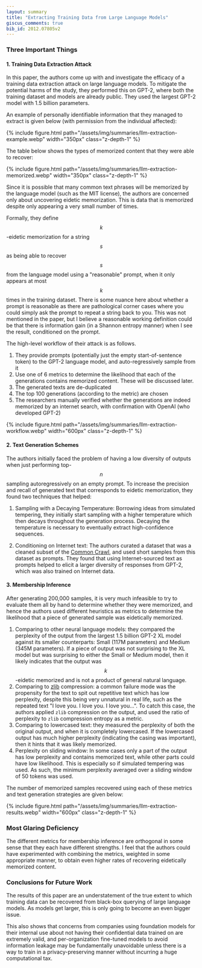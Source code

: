```yaml
---
layout: summary
title: "Extracting Training Data from Large Language Models"
giscus_comments: true
bib_id: 2012.07805v2
---
```


### Three Important Things

#### 1. Training Data Extraction Attack
In this paper, the authors come up with and investigate the efficacy of
a training data extraction attack on large language models. To mitigate the
potential harms of the study, they performed this on GPT-2, where both the
training dataset and models are already public. They used the largest GPT-2
model with 1.5 billion parameters.

An example of personally identifiable information that they managed to extract is
given below (with permission from the individual affected):

{% include figure.html 
    path="/assets/img/summaries/llm-extraction-example.webp"
    width="350px"
    class="z-depth-1"
%}

The table below shows the types of memorized content that they were able to recover:

{% include figure.html 
    path="/assets/img/summaries/llm-extraction-memorized.webp"
    width="350px"
    class="z-depth-1"
%}

Since it is possible that many common text phrases will be memorized by the
language model (such as the MIT license), the authors are concerned only about
uncovering eidetic memorization. This is data that is memorized despite only appearing
a very small number of times.

Formally, they define $$k$$-eidetic memorization for a string $$s$$ as being
able to recover $$s$$ from the language model using a "reasonable" prompt, when
it only appears at most $$k$$ times in the training dataset. There is some
nuance here about whether a prompt is reasonable as there are pathological
corner cases where you could simply ask the prompt to repeat a string back to
you. This was not mentioned in the paper, but I believe a reasonable working
definition could be that there is information gain (in a Shannon entropy manner)
when I see the result, conditioned on the prompt.

The high-level workflow of their attack is as follows.
1. They provide prompts (potentially just the empty start-of-sentence token) to the GPT-2 language model,
and auto-regressively sample from it
2. Use one of 6 metrics to determine the likelihood that each of the generations contains memorized content. These
will be discussed later.
3. The generated texts are de-duplicated
4. The top 100 generations (according to the metric) are chosen
5. The researchers manually verified whether the generations are indeed memorized by an internet search,
with confirmation with OpenAI (who developed GPT-2)

{% include figure.html 
    path="/assets/img/summaries/llm-extraction-workflow.webp"
    width="600px"
    class="z-depth-1"
%}

#### 2. Text Generation Schemes
The authors initially faced the problem of having a low diversity of outputs
when just performing top-$$n$$ sampling autoregressively on an empty prompt.  To
increase the precision and recall of generated text that corresponds to eidetic
memorization, they found two techniques that helped:

1. Sampling with a Decaying Temperature: Borrowing ideas from
simulated tempering, they initially start sampling with a higher
temperature which then decays throughout the generation process. Decaying the
temperature is necessary to eventually extract high-confidence sequences.

2. Conditioning on Internet text: The authors curated a dataset that was a cleaned subset of the
[Common Crawl](https://commoncrawl.org/), and used short samples from this dataset as prompts.
They found that using Internet-sourced text as prompts helped to elicit a larger
diversity of responses from GPT-2, which was also trained on Internet data.

#### 3. Membership Inference
After generating 200,000 samples, it is very much infeasible to try to evaluate
them all by hand to determine whether they were memorized, and hence the authors used
different heuristics as metrics to determine the likelihood that a piece of generated
sample was eidetically memorized.

1. Comparing to other neural language models: they compared the perplexity of the
output from the largest 1.5 billion GPT-2 XL model against its smaller counterparts:
Small (117M parameters) and Medium (345M parameters). If a piece of output was not
surprising to the XL model but was surprising to either the Small or Medium model,
then it likely indicates that the output was $$k$$-eidetic memorized and is not
a product of general natural language.
2. Comparing to [zlib](https://www.zlib.net/) compression: a common failure
mode was the propensity for the text to spit out repetitive text which has
low perplexity, despite this being very unnatural in real life, such as
the repeated text "I love you. I love you. I love you...". To catch this
case, the authors applied `zlib` compression on the output, and used
the ratio of perplexity to `zlib` compression entropy as a metric.
3. Comparing to lowercased text: they measured the perplexity of
both the original output, and when it is completely lowercased.
If the lowercased output has much higher perplexity (indicating the casing was
important), then it hints that it was likely memorized.
4. Perplexity on sliding window: In some cases only a part of the output
has low perplexity and contains memorized text, while other parts could
have low likelihood. This is especially so if simulated tempering was used. As
such, the minimum perplexity averaged over a sliding window of 50 tokens was used.

The number of memorized samples recovered using each of these metrics and text
generation strategies are given below:

{% include figure.html 
    path="/assets/img/summaries/llm-extraction-results.webp"
    width="600px"
    class="z-depth-1"
%}

### Most Glaring Deficiency
The different metrics for membership inference are orthogonal in some sense
that they each have different strengths. I feel that the authors could have
experimented with combining the metrics, weighted in some appropriate manner,
to obtain even higher rates of recovering eidetically memorized content.

### Conclusions for Future Work
The results of this paper are an understatement of the true extent to which
training data can be recovered from black-box querying of large language models.
As models get larger, this is only going to become an even bigger issue. 

This also shows that concerns from companies using foundation models for their
internal use about not having their confidential data trained on are extremely
valid, and per-organization fine-tuned models to avoid information leakage may
be fundamentally unavoidable unless there is a way to train in a
privacy-preserving manner without incurring a huge computational tax.